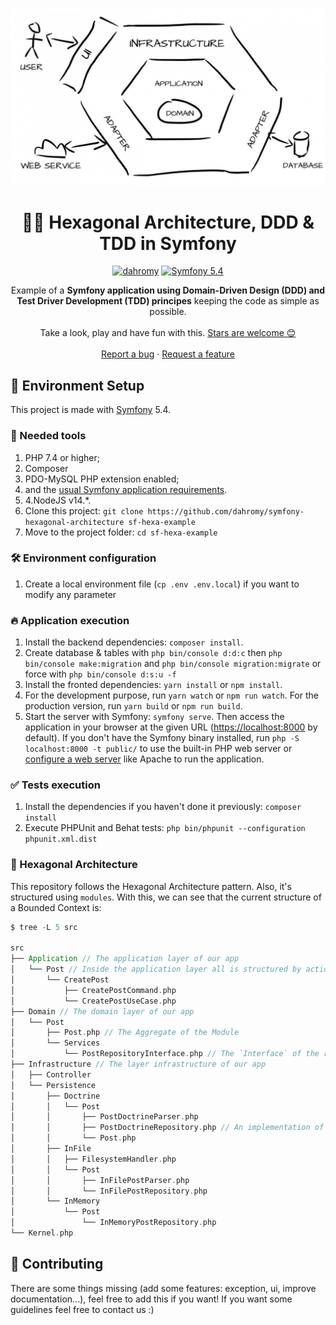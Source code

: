 <p align="center">
    <img src="public/assets/hexagon.jpg" alt="hexagon">
</p>

<h1 align="center">
  🐘🎯 Hexagonal Architecture, DDD & TDD in Symfony
</h1>

<p align="center">
    <a href="https://github.com/dahromy"><img src="https://img.shields.io/badge/dahromy-OS-green.svg?style=flat-square" alt="dahromy"/></a>
    <a href="#"><img src="https://img.shields.io/badge/Symfony-5.4-purple.svg?style=flat-square&logo=symfony" alt="Symfony 5.4"/></a>
</p>

<p align="center">
   Example of a <strong>Symfony application using Domain-Driven Design (DDD) and <br /> 
   Test Driver Development (TDD) principes</strong> keeping the code as simple as possible.
  <br />
  <br />
  Take a look, play and have fun with this.
  <a href="https://github.com/dahromy/symfony-hexagonal-architecture/stargazers">Stars are welcome 😊</a>
  <br />
  <br />
  <a href="https://github.com/dahromy/symfony-hexagonal-architecture/issues">Report a bug</a>
  ·
  <a href="https://github.com/dahromy/symfony-hexagonal-architecture/issues">Request a feature</a>
</p>

## 🚀 Environment Setup

This project is made with [Symfony][1] 5.4.

### 🐳 Needed tools

1. PHP 7.4 or higher;
2. Composer
3. PDO-MySQL PHP extension enabled;
4. and the [usual Symfony application requirements][2]. 
5. 4.NodeJS v14.*.
6. Clone this project: `git clone https://github.com/dahromy/symfony-hexagonal-architecture sf-hexa-example`
7. Move to the project folder: `cd sf-hexa-example`

### 🛠️ Environment configuration

1. Create a local environment file (`cp .env .env.local`) if you want to modify any parameter

### 🔥 Application execution

1. Install the backend dependencies: `composer install`.
3. Create database & tables with `php bin/console d:d:c` then `php bin/console make:migration` and `php bin/console migration:migrate` or force with `php bin/console d:s:u -f`
5. Install the fronted dependencies: `yarn install` or `npm install`.
6. For the development purpose, run `yarn watch` or `npm run watch`. For the production version, run `yarn build` or `npm run build`.
7. Start the server with Symfony: `symfony serve`.
   Then access the application in your browser at the given URL ([https://localhost:8000](https://localhost:8000) by default).
   If you don't have the Symfony binary installed, run `php -S localhost:8000 -t public/`
   to use the built-in PHP web server or [configure a web server][3] like
   Apache to run the application.

### ✅ Tests execution

1. Install the dependencies if you haven't done it previously: `composer install`
2. Execute PHPUnit and Behat tests: `php bin/phpunit --configuration phpunit.xml.dist`

### 🎯 Hexagonal Architecture

This repository follows the Hexagonal Architecture pattern. Also, it's structured using `modules`.
With this, we can see that the current structure of a Bounded Context is:

```scala
$ tree -L 5 src
    
src
├── Application // The application layer of our app
│   └── Post // Inside the application layer all is structured by actions
│       └── CreatePost
│           ├── CreatePostCommand.php
│           └── CreatePostUseCase.php
├── Domain // The domain layer of our app
│   └── Post
│       ├── Post.php // The Aggregate of the Module
│       └── Services
│           └── PostRepositoryInterface.php // The `Interface` of the repository is inside Domain
├── Infrastructure // The layer infrastructure of our app
│   ├── Controller
│   └── Persistence
│       ├── Doctrine
│       │   └── Post
│       │       ├── PostDoctrineParser.php
│       │       ├── PostDoctrineRepository.php // An implementation of the repository
│       │       └── Post.php
│       ├── InFile
│       │   ├── FilesystemHandler.php
│       │   └── Post
│       │       ├── InFilePostParser.php
│       │       └── InFilePostRepository.php
│       └── InMemory
│           └── Post
│               └── InMemoryPostRepository.php
└── Kernel.php

```

## 🤔 Contributing
There are some things missing (add some features: exception, ui, improve documentation...), feel free to add this if you want! If you want
some guidelines feel free to contact us :)

[1]: https://symfony.com/doc/5.4/index.html
[2]: https://symfony.com/doc/5.4/setup.html#technical-requirements
[3]: https://symfony.com/doc/5.4/setup/web_server_configuration.html
